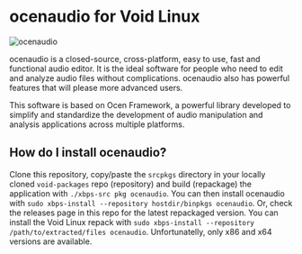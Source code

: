 # ocenaudio for Void Linux
![ocenaudio](https://github.com/th0razin3/vur/assets/158844949/420fa8e7-55de-4d6a-b15b-cb0e84525a8e)

ocenaudio is a closed-source, cross-platform, easy to use, fast and functional audio editor. It is the ideal software for people who need to edit and analyze audio files without complications. ocenaudio also has powerful features that will please more advanced users.

This software is based on Ocen Framework, a powerful library developed to simplify and standardize the development of audio manipulation and analysis applications across multiple platforms.

## How do I install ocenaudio?

Clone this repository, copy/paste the `srcpkgs` directory in your locally cloned `void-packages` repo (repository) and build (repackage) the application with `./xbps-src pkg ocenaudio`. You can then install ocenaudio with `sudo xbps-install --repository hostdir/binpkgs ocenaudio`. Or, check the releases page in this repo for the latest repackaged version. You can install the Void Linux repack with `sudo xbps-install --repository /path/to/extracted/files ocenaudio`. Unfortunatelly, only x86 and x64 versions are available.
